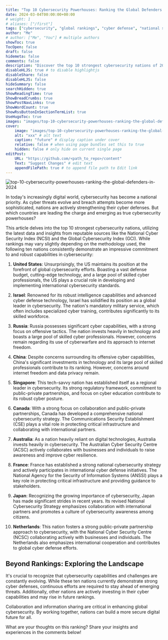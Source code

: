 ```yaml
---
title: "Top 10 Cybersecurity Powerhouses: Ranking the Global Defenders in 2024"
date: 2024-03-04T00:00:00+00:00
# weight: 1
# aliases: ["/first"]
tags: ["cybersecurity", "global rankings", "cyber defense", "national security", "NCSI", "GCI"]
author: "Me"
# author: ["Me", "You"] # multiple authors
showToc: true
TocOpen: false
draft: false
hidemeta: false
comments: false
description: "Discover the top 10 strongest cybersecurity nations of 2024, exploring their strategies, strengths, and contributions to global cyber defense. Based on the latest data from the National Cyber Security Index (NCSI) and the Global Cybersecurity Index (GCI)."
disableHLJS: true # to disable highlightjs
disableShare: false
disableHLJS: false
hideSummary: false
searchHidden: true
ShowReadingTime: true
ShowBreadCrumbs: true
ShowPostNavLinks: true
ShowWordCount: true
ShowRssButtonInSectionTermList: true
UseHugoToc: true
images: "images/top-10-cybersecurity-powerhouses-ranking-the-global-defenders-in-2024"
cover:
    image: "images/top-10-cybersecurity-powerhouses-ranking-the-global-defenders-in-2024" # image path/url
    alt: "xxx" # alt text
    caption: "future" # display caption under cover
    relative: false # when using page bundles set this to true
    hidden: false # only hide on current single page
editPost:
    URL: "https://github.com/<path_to_repo>/content"
    Text: "Suggest Changes" # edit text
    appendFilePath: true # to append file path to Edit link
---
```


![top-10-cybersecurity-powerhouses-ranking-the-global-defenders-in-2024](/images/top-10-cybersecurity-powerhouses-ranking-the-global-defenders-in-2024.png)

In today's increasingly digital world, cybersecurity has become a national priority. As cyber threats evolve and breach attempts become more sophisticated, nations are actively strengthening their cyber defenses. But which countries are leading the charge and emerging as true cybersecurity powerhouses?

This article delves into the top 10 strongest cybersecurity nations, utilizing the latest data and insights from reputable sources like the National Cyber Security Index (NCSI) and the Global Cybersecurity Index (GCI). While rankings may vary slightly depending on the methodology used, the following ten nations consistently demonstrate an impressive commitment to and robust capabilities in cybersecurity:

1. **United States**: Unsurprisingly, the US maintains its position at the forefront of global cybersecurity efforts. Boasting a vast defense budget, cutting-edge technology, and a large pool of skilled cyber professionals, the US plays a crucial role in developing and implementing international cybersecurity standards.

2. **Israel**: Renowned for its robust intelligence capabilities and advanced cyber defense technology, Israel has solidified its position as a global leader in cybersecurity. The nation's mandatory military service, which often includes specialized cyber training, contributes significantly to its skilled workforce.

3. **Russia**: Russia possesses significant cyber capabilities, with a strong focus on offensive tactics. The nation invests heavily in technology and boasts a large pool of skilled cyber professionals. However, concerns remain regarding its use of cyberwarfare and its approach to internet freedom.

4. **China**: Despite concerns surrounding its offensive cyber capabilities, China's significant investments in technology and its large pool of skilled professionals contribute to its ranking. However, concerns around internet freedom and data privacy remain.

5. **Singapore**: This tech-savvy nation has established itself as a regional leader in cybersecurity. Its strong regulatory framework, commitment to public-private partnerships, and focus on cyber education contribute to its robust cyber posture.

6. **Canada**: With a strong focus on collaboration and public-private partnerships, Canada has developed a comprehensive national cybersecurity strategy. The Communications Security Establishment (CSE) plays a vital role in protecting critical infrastructure and collaborating with international partners.

7. **Australia**: As a nation heavily reliant on digital technologies, Australia invests heavily in cybersecurity. The Australian Cyber Security Centre (ACSC) actively collaborates with businesses and individuals to raise awareness and improve cyber resilience.

8. **France**: France has established a strong national cybersecurity strategy and actively participates in international cyber defense initiatives. The National Agency for the Security of Information Systems (ANSSI) plays a key role in protecting critical infrastructure and providing guidance to stakeholders.

9. **Japan**: Recognizing the growing importance of cybersecurity, Japan has made significant strides in recent years. Its revised National Cybersecurity Strategy emphasizes collaboration with international partners and promotes a culture of cybersecurity awareness among citizens.

10. **Netherlands**: This nation fosters a strong public-private partnership approach to cybersecurity, with the National Cyber Security Centre (NCSC) collaborating actively with businesses and individuals. The Netherlands also emphasizes international cooperation and contributes to global cyber defense efforts.

## Beyond Rankings: Exploring the Landscape
It's crucial to recognize that cybersecurity capabilities and challenges are constantly evolving. While these ten nations currently demonstrate strong cyber defenses, continuous efforts are required to stay ahead of emerging threats. Additionally, other nations are actively investing in their cyber capabilities and may rise in future rankings.

Collaboration and information sharing are critical in enhancing global cybersecurity. By working together, nations can build a more secure digital future for all.

What are your thoughts on this ranking? Share your insights and experiences in the comments below!
